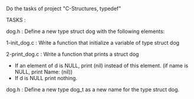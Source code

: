Do the tasks of project "C-Structures, typedef"

TASKS :

dog.h : Define a new type struct dog with the following elements:

1-init_dog.c : Write a function that initialize a variable of type struct dog

2-print_dog.c : Write a function that prints a struct dog
- If an element of d is NULL, print (nil) instead of this element. (if name is NULL, print Name: (nil))
- If d is NULL print nothing.

dog.h : Define a new type dog_t as a new name for the type struct dog.